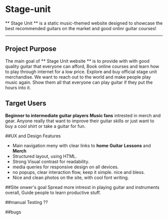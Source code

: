 # Stage-unit

** Stage Unit ** is a static music-themed website designed to showcase the best recommended guitars on the market and good onlinr guitar courses!

---

## Project Purpose

The main goal of ** Stage Unit website ** is to provide with with good quality guitar that everyone can afford, Book online courses and learn how to play through internet for a low price.
Explore and buy official stage unit merchandise. We want to reach out to the world and make people play music again. Show them all that everyone can play guitar if they put the hours into it.

## Target Users 

**Beginner to intermediate guitar players**
**Music fans** intrested in merch and gear.
Anyone really that want to improve their guitar skills or just want to buy a cool shirt or take a guitar for fun.

##UX and Design Features
- Main navigation meny with clear links to **home** **Guitar** **Lessons** and **Merch**
- Structured layout, using HTML.
- Strong Visual contrast for readability.
- media queries for responsive design on all devices.
- no popups, clear interaction flow, keep it simple. nice and bless.
- Nice and clean photos on the site, with cool font writing.
  


##Site onwer's goal
Spread more intresst in playing guitar and instruments overall, Guide people to learn productive stuff.

  ##manual Testing
  ??



  ##bugs
  
